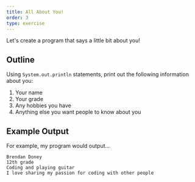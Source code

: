 ```yaml
---
title: All About You!
order: 3
type: exercise
---
```


Let's create a program that says a little bit about you!

## Outline

Using `System.out.println` statements, print out the following information about you:

1. Your name
2. Your grade
3. Any hobbies you have
4. Anything else you want people to know about you

## Example Output

For example, my program would output...

```rawtext
Brendan Doney
12th grade
Coding and playing guitar
I love sharing my passion for coding with other people
```

